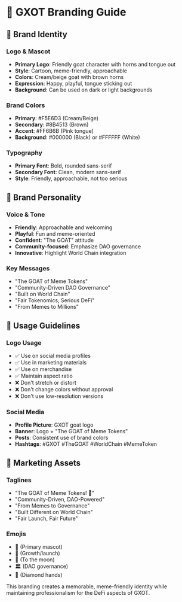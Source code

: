 # 🐐 GXOT Branding Guide

## 🎨 Brand Identity

### Logo & Mascot
- **Primary Logo**: Friendly goat character with horns and tongue out
- **Style**: Cartoon, meme-friendly, approachable
- **Colors**: Cream/beige goat with brown horns
- **Expression**: Happy, playful, tongue sticking out
- **Background**: Can be used on dark or light backgrounds

### Brand Colors
- **Primary**: #F5E6D3 (Cream/Beige)
- **Secondary**: #8B4513 (Brown)
- **Accent**: #FF6B6B (Pink tongue)
- **Background**: #000000 (Black) or #FFFFFF (White)

### Typography
- **Primary Font**: Bold, rounded sans-serif
- **Secondary Font**: Clean, modern sans-serif
- **Style**: Friendly, approachable, not too serious

## 🎯 Brand Personality

### Voice & Tone
- **Friendly**: Approachable and welcoming
- **Playful**: Fun and meme-oriented
- **Confident**: "The GOAT" attitude
- **Community-focused**: Emphasize DAO governance
- **Innovative**: Highlight World Chain integration

### Key Messages
- "The GOAT of Meme Tokens"
- "Community-Driven DAO Governance"
- "Built on World Chain"
- "Fair Tokenomics, Serious DeFi"
- "From Memes to Millions"

## 📱 Usage Guidelines

### Logo Usage
- ✅ Use on social media profiles
- ✅ Use in marketing materials
- ✅ Use on merchandise
- ✅ Maintain aspect ratio
- ❌ Don't stretch or distort
- ❌ Don't change colors without approval
- ❌ Don't use low-resolution versions

### Social Media
- **Profile Picture**: GXOT goat logo
- **Banner**: Logo + "The GOAT of Meme Tokens"
- **Posts**: Consistent use of brand colors
- **Hashtags**: #GXOT #TheGOAT #WorldChain #MemeToken

## 🚀 Marketing Assets

### Taglines
- "The GOAT of Meme Tokens! 🐐"
- "Community-Driven, DAO-Powered"
- "From Memes to Governance"
- "Built Different on World Chain"
- "Fair Launch, Fair Future"

### Emojis
- 🐐 (Primary mascot)
- 🚀 (Growth/launch)
- 🌙 (To the moon)
- 🏛️ (DAO governance)
- 💎 (Diamond hands)

This branding creates a memorable, meme-friendly identity while maintaining professionalism for the DeFi aspects of GXOT.
